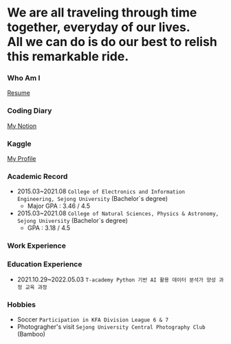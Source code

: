 # We are all traveling through time together, everyday of our lives.</br>All we can do is do our best to relish this remarkable ride. 

### Who Am I
[Resume](https://innate-sweatshirt-264.notion.site/bebfdb4171c64f7ab1cdb2cdf28197a7)

### Coding Diary
[My Notion](https://innate-sweatshirt-264.notion.site/bb047926a48c4e98aa7b41be39b667d2)

### Kaggle
[My Profile](https://www.kaggle.com/jaehonggym)

### Academic Record
- 2015.03~2021.08 `College of Electronics and Information Engineering, Sejong University` (Bachelor`s degree)
    - Major GPA : 3.46 / 4.5
- 2015.03~2021.08 `College of Natural Sciences, Physics & Astronomy, Sejong University` (Bachelor`s degree)
    - GPA : 3.18 / 4.5

### Work Experience

### Education Experience
- 2021.10.29~2022.05.03 `T-academy Python 기반 AI 활용 데이터 분석가 양성 과정 교육 과정`

### Hobbies
- Soccer `Participation in KFA Division League 6 & 7`
- Photogragher's visit `Sejong University Central Photography Club` (Bamboo)  